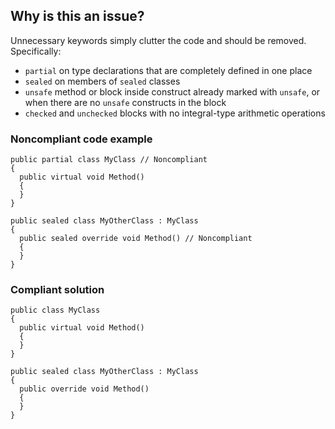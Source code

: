 ## Why is this an issue?

Unnecessary keywords simply clutter the code and should be removed. Specifically:

-   `partial` on type declarations that are completely defined in one place
-   `sealed` on members of `sealed` classes
-   `unsafe` method or block inside construct already marked with `unsafe`, or when there are no `unsafe`
  constructs in the block
-   `checked` and `unchecked` blocks with no integral-type arithmetic operations

### Noncompliant code example

    public partial class MyClass // Noncompliant
    {
      public virtual void Method()
      {
      }
    }
    
    public sealed class MyOtherClass : MyClass
    {
      public sealed override void Method() // Noncompliant
      {
      }
    }

### Compliant solution

    public class MyClass
    {
      public virtual void Method()
      {
      }
    }
    
    public sealed class MyOtherClass : MyClass
    {
      public override void Method()
      {
      }
    }